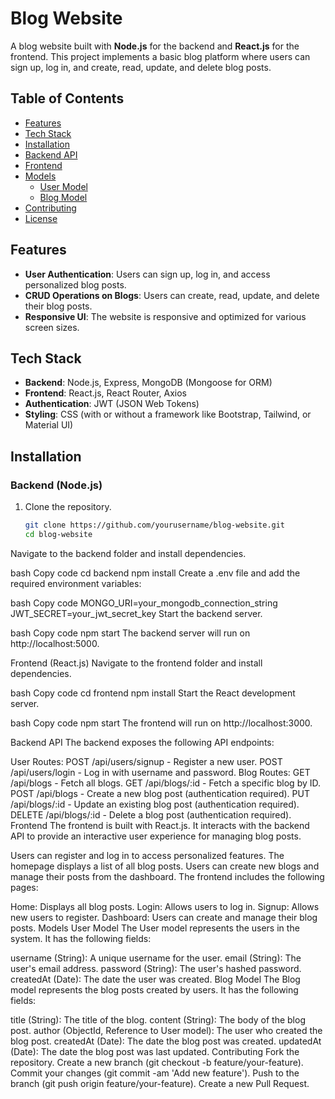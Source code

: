 # Blog Website

A blog website built with **Node.js** for the backend and **React.js** for the frontend. This project implements a basic blog platform where users can sign up, log in, and create, read, update, and delete blog posts.

## Table of Contents
- [Features](#features)
- [Tech Stack](#tech-stack)
- [Installation](#installation)
- [Backend API](#backend-api)
- [Frontend](#frontend)
- [Models](#models)
  - [User Model](#user-model)
  - [Blog Model](#blog-model)
- [Contributing](#contributing)
- [License](#license)

## Features
- **User Authentication**: Users can sign up, log in, and access personalized blog posts.
- **CRUD Operations on Blogs**: Users can create, read, update, and delete their blog posts.
- **Responsive UI**: The website is responsive and optimized for various screen sizes.

## Tech Stack
- **Backend**: Node.js, Express, MongoDB (Mongoose for ORM)
- **Frontend**: React.js, React Router, Axios
- **Authentication**: JWT (JSON Web Tokens)
- **Styling**: CSS (with or without a framework like Bootstrap, Tailwind, or Material UI)

## Installation

### Backend (Node.js)

1. Clone the repository.
   ```bash
   git clone https://github.com/yourusername/blog-website.git
   cd blog-website
Navigate to the backend folder and install dependencies.

bash
Copy code
cd backend
npm install
Create a .env file and add the required environment variables:

bash
Copy code
MONGO_URI=your_mongodb_connection_string
JWT_SECRET=your_jwt_secret_key
Start the backend server.

bash
Copy code
npm start
The backend server will run on http://localhost:5000.

Frontend (React.js)
Navigate to the frontend folder and install dependencies.

bash
Copy code
cd frontend
npm install
Start the React development server.

bash
Copy code
npm start
The frontend will run on http://localhost:3000.

Backend API
The backend exposes the following API endpoints:

User Routes:
POST /api/users/signup - Register a new user.
POST /api/users/login - Log in with username and password.
Blog Routes:
GET /api/blogs - Fetch all blogs.
GET /api/blogs/:id - Fetch a specific blog by ID.
POST /api/blogs - Create a new blog post (authentication required).
PUT /api/blogs/:id - Update an existing blog post (authentication required).
DELETE /api/blogs/:id - Delete a blog post (authentication required).
Frontend
The frontend is built with React.js. It interacts with the backend API to provide an interactive user experience for managing blog posts.

Users can register and log in to access personalized features.
The homepage displays a list of all blog posts.
Users can create new blogs and manage their posts from the dashboard.
The frontend includes the following pages:

Home: Displays all blog posts.
Login: Allows users to log in.
Signup: Allows new users to register.
Dashboard: Users can create and manage their blog posts.
Models
User Model
The User model represents the users in the system. It has the following fields:

username (String): A unique username for the user.
email (String): The user's email address.
password (String): The user's hashed password.
createdAt (Date): The date the user was created.
Blog Model
The Blog model represents the blog posts created by users. It has the following fields:

title (String): The title of the blog.
content (String): The body of the blog post.
author (ObjectId, Reference to User model): The user who created the blog post.
createdAt (Date): The date the blog post was created.
updatedAt (Date): The date the blog post was last updated.
Contributing
Fork the repository.
Create a new branch (git checkout -b feature/your-feature).
Commit your changes (git commit -am 'Add new feature').
Push to the branch (git push origin feature/your-feature).
Create a new Pull Request.

